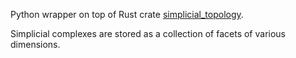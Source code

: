 Python wrapper on top of Rust crate [simplicial_topology](https://lib.rs/crates/simplicial_topology).

Simplicial complexes are stored as a collection of facets of various dimensions.